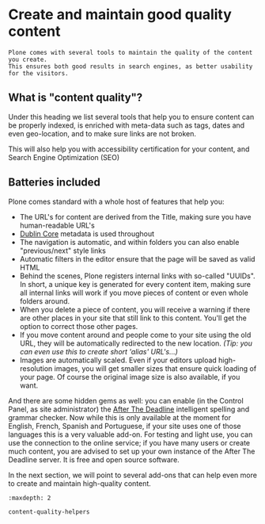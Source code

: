# Create and maintain good quality content

```{admonition} Description
Plone comes with several tools to maintain the quality of the content you create.
This ensures both good results in search engines, as better usability for the visitors.
```

## What is "content quality"?

Under this heading we list several tools that help you to ensure content can be properly indexed, is enriched with meta-data such as tags, dates and even geo-location, and to make sure links are not broken.

This will also help you with accessibility certification for your content, and Search Engine Optimization (SEO)

## Batteries included

Plone comes standard with a whole host of features that help you:

- The URL's for content are derived from the Title, making sure you have human-readable URL's
- [Dublin Core](http://dublincore.org/) metadata is used throughout
- The navigation is automatic, and within folders you can also enable "previous/next" style links
- Automatic filters in the editor ensure that the page will be saved as valid HTML
- Behind the scenes, Plone registers internal links with so-called "UUIDs". In short, a unique key is generated for every content item, making sure all internal links will work if you move pieces of content or even whole folders around.
- When you delete a piece of content, you will receive a warning if there are other places in your site that still link to this content. You'll get the option to correct those other pages.
- If you move content around and people come to your site using the old URL, they will be automatically redirected to the new location. *(Tip: you can even use this to create short 'alias' URL's...)*
- Images are automatically scaled. Even if your editors upload high-resolution images, you will get smaller sizes that ensure quick loading of your page. Of course the original image size is also available, if you want.

And there are some hidden gems as well: you can enable (in the Control Panel, as site administrator) the [After The Deadline](http://www.afterthedeadline.com/) intelligent spelling and grammar checker. Now while this is only available at the moment for English, French, Spanish and Portuguese, if your site uses one of those languages this is a very valuable add-on.
For testing and light use, you can use the connection to the online service; if you have many users or create much content, you are advised to set up your own instance of the After The Deadline server. It is free and open source software.

In the next section, we will point to several add-ons that can help even more to create and maintain high-quality content.

```{toctree}
:maxdepth: 2

content-quality-helpers
```
